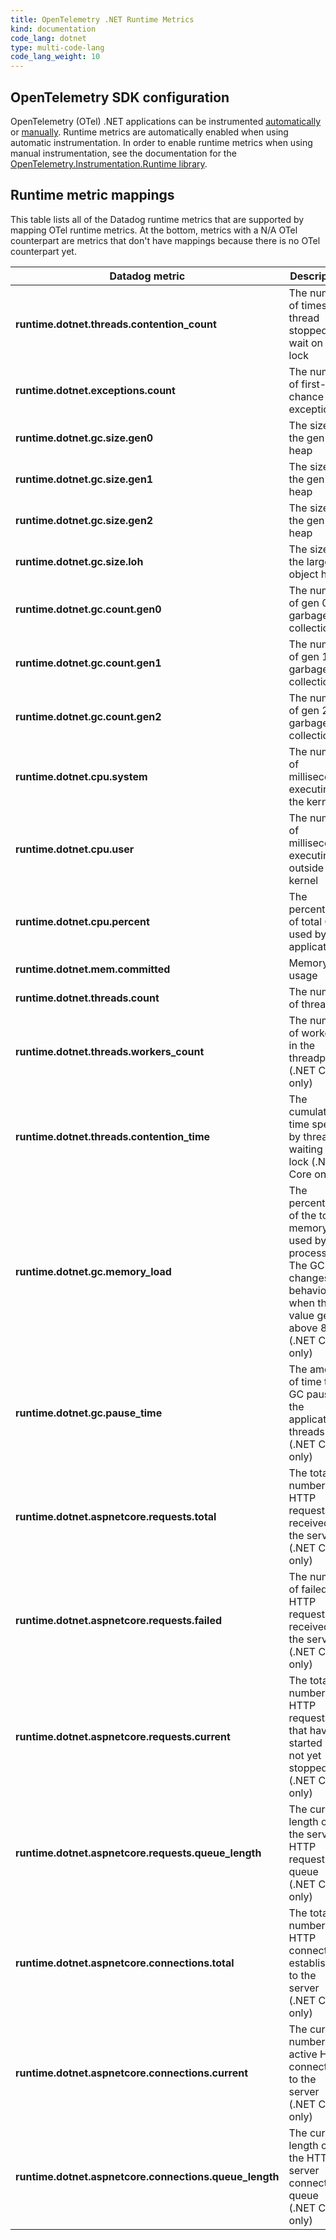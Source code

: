 ```yaml
---
title: OpenTelemetry .NET Runtime Metrics
kind: documentation
code_lang: dotnet
type: multi-code-lang
code_lang_weight: 10
---
```


## OpenTelemetry SDK configuration

OpenTelemetry (OTel) .NET applications can be instrumented [automatically](https://opentelemetry.io/docs/instrumentation/net/automatic/) or [manually](https://opentelemetry.io/docs/instrumentation/net/manual/). Runtime metrics are automatically enabled when using automatic instrumentation. In order to enable runtime metrics when using manual instrumentation, see the documentation for the [OpenTelemetry.Instrumentation.Runtime library](https://github.com/open-telemetry/opentelemetry-dotnet-contrib/tree/main/src/OpenTelemetry.Instrumentation.Runtime).

## Runtime metric mappings

This table lists all of the Datadog runtime metrics that are supported by mapping OTel runtime metrics. At the bottom, metrics with a N/A OTel counterpart are metrics that don't have mappings because there is no OTel counterpart yet.

| Datadog metric | Description |  OTel counterpart |
| --- | --- | --- |
| **runtime.dotnet.threads.contention_count** | The number of times a thread stopped to wait on a lock | process.runtime.dotnet.monitor.lock_contention.count |
| **runtime.dotnet.exceptions.count** | The number of first-chance exceptions | process.runtime.dotnet.exceptions.count |
| **runtime.dotnet.gc.size.gen0** | The size of the gen 0 heap | process.runtime.dotnet.gc.heap.size |
| **runtime.dotnet.gc.size.gen1** | The size of the gen 1 heap | process.runtime.dotnet.gc.heap.size |
| **runtime.dotnet.gc.size.gen2** | The size of the gen 2 heap | process.runtime.dotnet.gc.heap.size |
| **runtime.dotnet.gc.size.loh** | The size of the large object heap | process.runtime.dotnet.gc.heap.size |
| **runtime.dotnet.gc.count.gen0** | The number of gen 0 garbage collections | process.runtime.dotnet.gc.collections.count |
| **runtime.dotnet.gc.count.gen1** | The number of gen 1 garbage collections | process.runtime.dotnet.gc.collections.count |
| **runtime.dotnet.gc.count.gen2** | The number of gen 2 garbage collections | process.runtime.dotnet.gc.collections.count |
| **runtime.dotnet.cpu.system** | The number of milliseconds executing in the kernel | N/A |
| **runtime.dotnet.cpu.user** | The number of milliseconds executing outside the kernel | N/A |
| **runtime.dotnet.cpu.percent** | The percentage of total CPU used by the application | N/A |
| **runtime.dotnet.mem.committed** | Memory usage | N/A |
| **runtime.dotnet.threads.count** | The number of threads | N/A |
| **runtime.dotnet.threads.workers_count** | The number of workers in the threadpool (.NET Core only) | N/A |
| **runtime.dotnet.threads.contention_time** | The cumulated time spent by threads waiting on a lock (.NET Core only) | N/A |
| **runtime.dotnet.gc.memory_load** | The percentage of the total memory used by the process. The GC changes its behavior when this value gets above 85. (.NET Core only) | N/A |
| **runtime.dotnet.gc.pause_time** | The amount of time the GC paused the application threads (.NET Core only) | N/A |
| **runtime.dotnet.aspnetcore.requests.total** | The total number of HTTP requests received by the server (.NET Core only) | N/A |
| **runtime.dotnet.aspnetcore.requests.failed** | The number of failed HTTP requests received by the server (.NET Core only) | N/A |
| **runtime.dotnet.aspnetcore.requests.current** | The total number of HTTP requests that have started but not yet stopped (.NET Core only) | N/A |
| **runtime.dotnet.aspnetcore.requests.queue_length** | The current length of the server HTTP request queue (.NET Core only) | N/A |
| **runtime.dotnet.aspnetcore.connections.total** | The total number of HTTP connections established to the server (.NET Core only) | N/A |
| **runtime.dotnet.aspnetcore.connections.current** | The current number of active HTTP connections to the server (.NET Core only) | N/A |
| **runtime.dotnet.aspnetcore.connections.queue_length** | The current length of the HTTP server connection queue (.NET Core only) | N/A |

